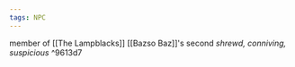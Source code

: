 ```yaml
---
tags: NPC
---
```

member of [[The Lampblacks]]
[[Bazso Baz]]'s second
*shrewd, conniving, suspicious* ^9613d7